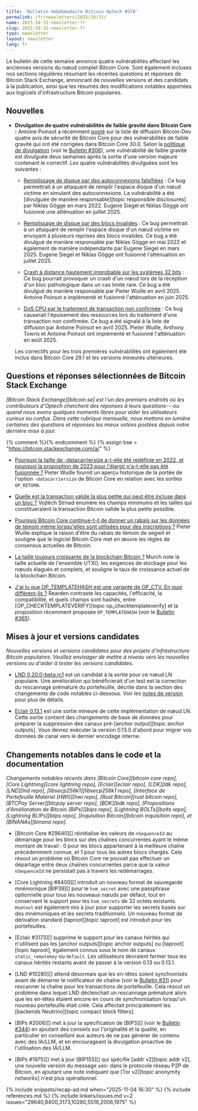 ```yaml
---
title: 'Bulletin Hebdomadaire Bitcoin Optech #378'
permalink: /fr/newsletters/2025/10/31/
name: 2025-10-31-newsletter-fr
slug: 2025-10-31-newsletter-fr
type: newsletter
layout: newsletter
lang: fr
---
```

Le bulletin de cette semaine annonce quatre vulnérabilités affectant les anciennes versions du
nœud complet Bitcoin Core. Sont également incluses nos sections régulières résumant les récentes
questions et réponses de Bitcoin Stack Exchange, annoncant de nouvelles versions et des candidats
à la publication, ainsi que les résumés des modifications notables apportées aux logiciels
d'infrastructure Bitcoin populaires.

## Nouvelles

- **Divulgation de quatre vulnérabilités de faible gravité dans Bitcoin Core :**
	Antoine Poinsot a récemment [posté][poinsot disc] sur la liste de diffusion Bitcoin-Dev quatre avis
	de sécurité de Bitcoin Core pour des vulnérabilités de faible gravité qui ont été corrigées dans
	Bitcoin Core 30.0. Selon la [politique de divulgation][disc pol] (voir le [Bulletin #306][news306
	disclosures]), une vulnérabilité de faible gravité est divulguée deux semaines après la sortie d'une
	version majeure contenant le correctif. Les quatre vulnérabilités divulguées sont les suivantes :

	- [Remplissage de disque par des autoconnexions falsifiées][CVE-2025-54604] : Ce bug permettrait à
		un attaquant de remplir l'espace disque d'un nœud victime en simulant des autoconnexions. La
		vulnérabilité a été [divulguée de manière responsable][topic responsible disclosures] par Niklas
		Gögge en mars 2022. Eugene Siegel et Niklas Gögge ont fusionné une atténuation en juillet 2025.

	- [Remplissage de disque par des blocs invalides][CVE-2025-54605] : Ce bug permettrait à un
		attaquant de remplir l'espace disque d'un nœud victime en envoyant à plusieurs reprises des blocs
		invalides. Ce bug a été divulgué de manière responsable par Niklas Gögge en mai 2022 et également de
		manière indépendante par Eugene Siegel en mars 2025. Eugene Siegel et Niklas Gögge ont fusionné
		l'atténuation en juillet 2025.

	- [Crash à distance hautement improbable sur les systèmes 32 bits][CVE-2025-46597] : Ce bug pourrait
		provoquer un crash d'un nœud lors de la réception d'un bloc pathologique dans un cas limite rare. Ce
		bug a été divulgué de manière responsable par Pieter Wuille en avril 2025. Antoine Poinsot a
		implémenté et fusionné l'atténuation en juin 2025.

	- [DoS CPU par le traitement de transaction non confirmée][CVE-2025-46598] : Ce bug causerait
		l'épuisement des ressources lors du traitement d'une transaction non confirmée. Ce bug a été signalé
		à la liste de diffusion par Antoine Poinsot en avril 2025. Pieter Wuille, Anthony Towns et Antoine
		Poinsot ont implémenté et fusionné l'atténuation en août 2025.

	Les correctifs pour les trois premières vulnérabilités ont également été inclus dans Bitcoin Core
	29.1 et les versions mineures ultérieures.

## Questions et réponses sélectionnées de Bitcoin Stack Exchange

*[Bitcoin Stack Exchange][bitcoin.se] est l'un des premiers endroits où les contributeurs d'Optech
cherchent des réponses à leurs questions---ou quand nous avons quelques moments libres pour aider
les utilisateurs curieux ou confus. Dans cette rubrique mensuelle, nous mettons en lumière certaines
des questions et réponses les mieux votées postées depuis notre dernière mise à jour.*

{% comment %}<!-- https://bitcoin.stackexchange.com/search?tab=votes&q=created%3a1m..%20is%3aanswer -->{% endcomment %}
{% assign bse = "https://bitcoin.stackexchange.com/a/" %}

- [Pourquoi la taille de -datacarriersize a-t-elle été redéfinie en 2022, et pourquoi la proposition de 2023 pour l'élargir n'a-t-elle pas été fusionnée ?]({{bse}}128027)
	Pieter Wuille fournit un aperçu historique de la portée de l'option `-datacarriersize` de Bitcoin Core
	en relation avec les sorties `OP_RETURN`.

- [Quelle est la transaction valide la plus petite qui peut être incluse dans un bloc ?]({{bse}}129137)
	Vojtěch Strnad énumère les champs minimums et les tailles qui constitueraient la
	transaction Bitcoin valide la plus petite possible.

- [Pourquoi Bitcoin Core continue-t-il de donner un rabais sur les données de témoin même lorsqu'elles sont utilisées pour des inscriptions ?]({{bse}}128028)
	Pieter Wuille explique la raison d'être du rabais de témoin de segwit et souligne que le logiciel
	Bitcoin Core met en œuvre les règles de consensus actuelles de Bitcoin.

- [La taille toujours croissante de la blockchain Bitcoin ?]({{bse}}128048)
	Murch note la taille actuelle de l'ensemble UTXO, les exigences de stockage pour les nœuds élagués
	et complets, et souligne le taux de croissance actuel de la blockchain Bitcoin.

- [J'ai lu que OP_TEMPLATEHASH est une variante de OP_CTV. En quoi diffèrent-ils ?]({{bse}}128097)
	Rearden contraste les capacités, l'efficacité, la compatibilité, et quels champs sont hashés, entre
	[OP_CHECKTEMPLATEVERIFY][topic op_checktemplateverify] et la proposition récemment proposée
	`OP_TEMPLATEHASH` (voir le [Bulletin #365][news365 op_templatehash]).

## Mises à jour et versions candidates

_Nouvelles versions et versions candidates pour des projets d'infrastructure Bitcoin populaires.
Veuillez envisager de mettre à niveau vers les nouvelles versions ou d'aider à tester les versions candidates._

- [LND 0.20.0-beta.rc1][] est un candidat à la sortie pour ce nœud LN populaire. Une amélioration
	qui bénéficierait d'un test est la correction du rescannage prématuré du portefeuille, décrite dans
	la section des changements de code notables ci-dessous. Voir les [notes de version][LND notes] pour
	plus de détails.

- [Eclair 0.13.1][] est une sortie mineure de cette implémentation de nœud LN. Cette sortie contient
	des changements de base de données pour préparer la suppression des canaux pré-[anchor output][topic
	anchor outputs]. Vous devrez exécuter la version 0.13.0 d'abord pour migrer vos données de canal
	vers le dernier encodage interne.

## Changements notables dans le code et la documentation

_Changements notables récents dans [Bitcoin Core][bitcoin core repo], [Core Lightning][core
lightning repo], [Eclair][eclair repo], [LDK][ldk repo], [LND][lnd repo],
[libsecp256k1][libsecp256k1 repo], [Interface de Portefeuille Matériel (HWI)][hwi repo], [Rust
Bitcoin][rust bitcoin repo], [BTCPay Server][btcpay server repo], [BDK][bdk repo], [Propositions
d'Amélioration de Bitcoin (BIPs)][bips repo], [Lightning BOLTs][bolts repo], [Lightning BLIPs][blips
repo], [Inquisition Bitcoin][bitcoin inquisition repo], et [BINANAs][binana repo]._

- [Bitcoin Core #29640][] réinitialise les valeurs de `nSequenceId` au démarrage pour les blocs sur
	des chaînes concurrentes ayant le même montant de travail : 0 pour les blocs appartenant à la
	meilleure chaîne précédemment connue, et 1 pour tous les autres blocs chargés. Cela résout un
	problème où Bitcoin Core ne pouvait pas effectuer un départage entre deux chaînes concurrentes
	parce que la valeur `nSequenceId` ne persistait pas à travers les redémarrages.

- [Core Lightning #8400][] introduit un nouveau format de sauvegarde mnémonique [BIP39][] pour le
	`hsm_secret` avec une passphrase optionnelle pour tous les nouveaux nœuds par défaut, tout en
	conservant le support pour les `hsm_secrets` de 32 octets existants. `Hsmtool` est également mis à
	jour pour supporter les secrets basés sur des mnémoniques et les secrets traditionnels. Un nouveau
	format de dérivation standard [taproot][topic taproot] est introduit pour les portefeuilles.

- [Eclair #3173][] supprime le support pour les canaux hérités qui n'utilisent pas les [anchor
	outputs][topic anchor outputs] ou [taproot][topic taproot], également connus sous le nom de canaux
	`static_remotekey` ou `default`. Les utilisateurs devraient fermer tous les canaux hérités restants
	avant de passer à la version 0.13 ou 0.13.1.

- [LND #10280][] attend désormais que les en-têtes soient synchronisés avant de démarrer le
	notificateur de chaîne (voir le [Bulletin #31][news31 chain]) pour rescanner la chaîne pour les
	transactions de portefeuille. Cela résout un problème dans lequel LND déclenchait un rescannage
	prématuré alors que les en-têtes étaient encore en cours de synchronisation lorsqu'un nouveau
	portefeuille était créé. Cela affectait principalement les [backends Neutrino][topic compact block filters].

- [BIPs #2006][] met à jour la spécification de [BIP3][] (voir le [Bulletin #344][news344 bip3]) en
	ajoutant des conseils sur l'originalité et la qualité, en particulier en conseillant aux auteurs de
	ne pas générer de contenu avec des IA/LLM, et en encourageant la divulgation proactive de
	l'utilisation des IA/LLM.

- [BIPs #1975][] met à jour [BIP155][] qui spécifie [addr v2][topic addr v2], une nouvelle version
	du message `addr` dans le protocole réseau P2P de Bitcoin, en ajoutant une note indiquant que [Tor
	v2][topic anonymity networks] n'est plus opérationnel.

{% include snippets/recap-ad.md when="2025-11-04 16:30" %}
{% include references.md %}
{% include linkers/issues.md v=2 issues="29640,8400,3173,10280,5516,2006,1975" %}

[poinsot disc]: https://groups.google.com/g/bitcoindev/c/sBpCgS_yGws
[disc pol]: https://bitcoincore.org/en/security-advisories/
[news306 disclosures]: /fr/newsletters/2024/06/07/#divulgation-a-venir-de-vulnerabilites-affectant-les-anciennes-versions-de-bitcoin-core
[CVE-2025-54604]: https://bitcoincore.org/en/2025/10/24/disclose-cve-2025-54604/
[CVE-2025-54605]: https://bitcoincore.org/en/2025/10/24/disclose-cve-2025-54605/
[CVE-2025-46597]: https://bitcoincore.org/en/2025/10/24/disclose-cve-2025-46597/
[CVE-2025-46598]: https://bitcoincore.org/en/2025/10/24/disclose-cve-2025-46598/
[LND 0.20.0-beta.rc1]: https://github.com/lightningnetwork/lnd/releases/tag/v0.20.0-beta.rc2
[LND notes]: https://github.com/lightningnetwork/lnd/blob/master/docs/release-notes/release-notes-0.20.0.md
[Eclair 0.13.1]: https://github.com/ACINQ/eclair/releases/tag/v0.13.1
[news31 chain]: /en/newsletters/2019/01/29/#lnd-2314
[news344 bip3]: /fr/newsletters/2025/03/07/#bips-1712
[news365 op_templatehash]: /fr/newsletters/2025/08/01/#proposition-de-op-templatehash-natif-a-taproot